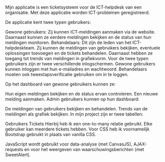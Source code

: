 Mijn applicatie is een ticketsysteem voor de ICT-helpdesk van een organisatie. Met deze applicatie worden ICT-problemen geregistreerd.

De applicatie kent twee typen gebruikers:

Gewone gebruikers: Zij kunnen ICT-meldingen aanmaken via de website. Daarnaast kunnen ze eerdere meldingen bekijken en de status van hun meldingen monitoren.
Behandelaars: Dit zijn de leden van het ICT-helpdeskteam. Zij kunnen de meldingen van gebruikers bekijken, eventuele oplossingen toevoegen en de tickets behandelen. Daarnaast hebben ze toegang tot trends van meldingen in grafiekvorm.
Voor de twee typen gebruikers zijn er twee verschillende inlogschermen. Gewone gebruikers kunnen inloggen met hun e-mailadres en wachtwoord. Behandelaars moeten ook tweestapsverificatie gebruiken om in te loggen.

Op het dashboard van gewone gebruikers kunnen ze:

Hun eigen meldingen bekijken en de status ervan controleren.
Een nieuwe melding aanmaken.
Admin gebruikers kunnen op hun dashboard:

De meldingen van gebruikers bekijken en behandelen.
Trends van de meldingen als grafiek bekijken.
In mijn project zijn er twee tabellen:

Gebruikers
Tickets
Hierbij heb ik een one-to-many relatie gebruikt. Elke gebruiker kan meerdere tickets hebben.
Voor CSS heb ik voornamelijk Bootstrap gebruikt in plaats van vanilla CSS.

JavaScript wordt gebruikt voor data-analyse (met CanvasJS), AJAX-requests en voor het weergeven van waarschuwingsberichten (met SweetAlert).
